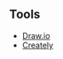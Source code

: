 
## Tools 
* [Draw.io](https://app.diagrams.net/)
* [Creately](https://app.creately.com/diagram/create)
